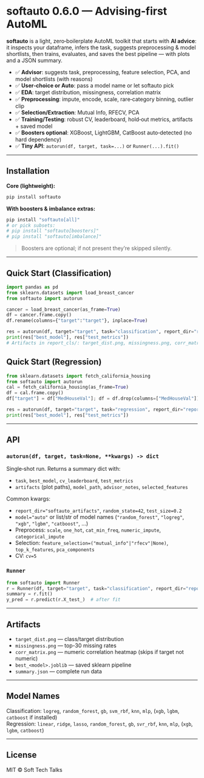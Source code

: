 # softauto 0.6.0 — Advising‑first AutoML

**softauto** is a light, zero‑boilerplate AutoML toolkit that starts with **AI advice**: it inspects your dataframe, infers the task, suggests preprocessing & model shortlists, then trains, evaluates, and saves the best pipeline — with plots and a JSON summary.

- ✅ **Advisor**: suggests task, preprocessing, feature selection, PCA, and model shortlists (with reasons)
- ✅ **User‑choice or Auto**: pass a model name or let softauto pick
- ✅ **EDA**: target distribution, missingness, correlation matrix
- ✅ **Preprocessing**: impute, encode, scale, rare‑category binning, outlier clip
- ✅ **Selection/Extraction**: Mutual Info, RFECV, PCA
- ✅ **Training/Testing**: robust CV, leaderboard, hold‑out metrics, artifacts + saved model
- ✅ **Boosters optional**: XGBoost, LightGBM, CatBoost auto‑detected (no hard dependency)
- ✅ **Tiny API**: `autorun(df, target, task=...)` or `Runner(...).fit()`

---

## Installation

**Core (lightweight):**
```bash
pip install softauto
```

**With boosters & imbalance extras:**
```bash
pip install "softauto[all]"
# or pick subsets:
# pip install "softauto[boosters]"
# pip install "softauto[imbalance]"
```

> Boosters are optional; if not present they’re skipped silently.

---

## Quick Start (Classification)

```python
import pandas as pd
from sklearn.datasets import load_breast_cancer
from softauto import autorun

cancer = load_breast_cancer(as_frame=True)
df = cancer.frame.copy()
df.rename(columns={"target":"target"}, inplace=True)

res = autorun(df, target="target", task="classification", report_dir="report_cls", model="auto")
print(res["best_model"], res["test_metrics"])
# Artifacts in report_cls/: target_dist.png, missingness.png, corr_matrix.png, best_<model>.joblib, summary.json
```

## Quick Start (Regression)

```python
from sklearn.datasets import fetch_california_housing
from softauto import autorun
cal = fetch_california_housing(as_frame=True)
df = cal.frame.copy()
df["target"] = df["MedHouseVal"]; df = df.drop(columns=["MedHouseVal"])

res = autorun(df, target="target", task="regression", report_dir="report_reg", model="auto")
print(res["best_model"], res["test_metrics"])
```

---

## API

### `autorun(df, target, task=None, **kwargs) -> dict`
Single‑shot run. Returns a summary dict with:
- `task`, `best_model`, `cv_leaderboard`, `test_metrics`
- `artifacts` (plot paths), `model_path`, `advisor_notes`, `selected_features`

Common kwargs:
- `report_dir="softauto_artifacts"`, `random_state=42`, `test_size=0.2`
- `model="auto"` or list/str of model names (`"random_forest"`, `"logreg"`, `"xgb"`, `"lgbm"`, `"catboost"`, ...)
- Preprocess: `scale`, `one_hot`, `cat_min_freq`, `numeric_impute`, `categorical_impute`
- Selection: `feature_selection=("mutual_info"|"rfecv"|None)`, `top_k_features`, `pca_components`
- CV: `cv=5`

### `Runner`
```python
from softauto import Runner
r = Runner(df, target="target", task="classification", report_dir="report")
summary = r.fit()
y_pred = r.predict(r.X_test_)  # after fit
```

---

## Artifacts

- `target_dist.png` — class/target distribution
- `missingness.png` — top-30 missing rates
- `corr_matrix.png` — numeric correlation heatmap (skips if target not numeric)
- `best_<model>.joblib` — saved sklearn pipeline
- `summary.json` — complete run data

---

## Model Names

Classification: `logreg`, `random_forest`, `gb`, `svm_rbf`, `knn`, `mlp`, (`xgb`, `lgbm`, `catboost` if installed)  
Regression: `linear`, `ridge`, `lasso`, `random_forest`, `gb`, `svr_rbf`, `knn`, `mlp`, (`xgb`, `lgbm`, `catboost`)

---

## License
MIT © Soft Tech Talks
